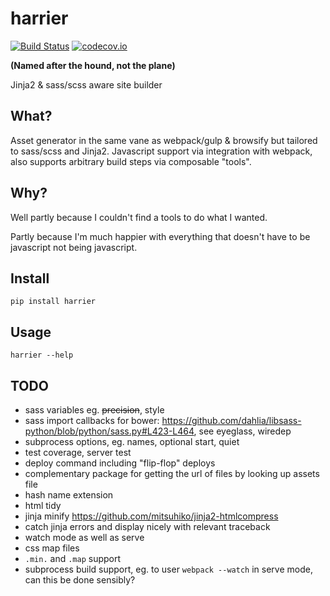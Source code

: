 harrier
=======

[![Build Status](https://travis-ci.org/samuelcolvin/harrier.svg?branch=master)](https://travis-ci.org/samuelcolvin/harrier)
[![codecov.io](https://codecov.io/github/samuelcolvin/harrier/coverage.svg?branch=master)](https://codecov.io/github/samuelcolvin/harrier?branch=master)

**(Named after the hound, not the plane)**

Jinja2 & sass/scss aware site builder

## What?

Asset generator in the same vane as webpack/gulp & browsify but tailored to sass/scss and Jinja2.
Javascript support via integration with webpack, also supports arbitrary build steps via 
composable "tools".

## Why?

Well partly because I couldn't find a tools to do what I wanted.

Partly because I'm much happier with everything that doesn't have to be javascript not being javascript.

## Install

    pip install harrier

## Usage

    harrier --help

<!-- end description -->

## TODO

* sass variables eg. ~~precision~~, style
* sass import callbacks for bower: https://github.com/dahlia/libsass-python/blob/python/sass.py#L423-L464, see eyeglass, wiredep
* subprocess options, eg. names, optional start, quiet
* test coverage, server test
* deploy command including "flip-flop" deploys
* complementary package for getting the url of files by looking up assets file
* hash name extension
* html tidy
* jinja minify https://github.com/mitsuhiko/jinja2-htmlcompress
* catch jinja errors and display nicely with relevant traceback
* watch mode as well as serve
* css map files
* `.min.` and `.map` support
* subprocess build support, eg. to user `webpack --watch` in serve mode, can this be done sensibly?
